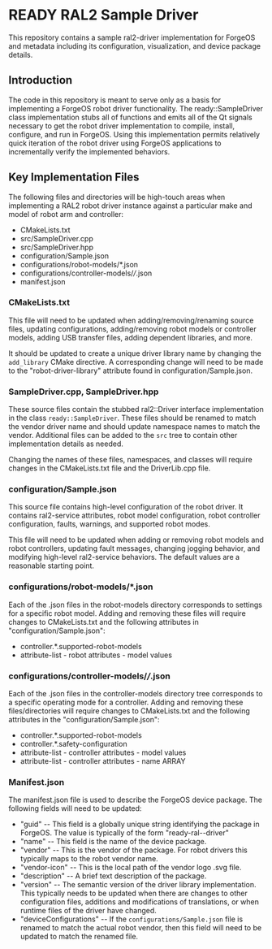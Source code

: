 # READY RAL2 Sample Driver

This repository contains a sample ral2-driver implementation for ForgeOS and metadata including its configuration,
visualization, and device package details.

## Introduction

The code in this repository is meant to serve only as a basis for implementing a ForgeOS robot driver functionality. The
ready::SampleDriver class implementation stubs all of functions and emits all of the Qt signals necessary to get the
robot driver implementation to compile, install, configure, and run in ForgeOS. Using this implementation permits
relatively quick iteration of the robot driver using ForgeOS applications to incrementally verify the implemented
behaviors.

## Key Implementation Files

The following files and directories will be high-touch areas when implementing a RAL2 robot driver instance against a
particular make and model of robot arm and controller:

* CMakeLists.txt
* src/SampleDriver.cpp
* src/SampleDriver.hpp
* configuration/Sample.json
* configurations/robot-models/*.json
* configurations/controller-models/*/*.json
* manifest.json

### CMakeLists.txt

This file will need to be updated when adding/removing/renaming source files, updating configurations, adding/removing
robot models or controller models, adding USB transfer files, adding dependent libraries, and more.

It should be updated to create a unique driver library name by changing the `add_library` CMake directive. A
corresponding change will need to be made to the "robot-driver-library" attribute found in configuration/Sample.json.

### SampleDriver.cpp, SampleDriver.hpp

These source files contain the stubbed ral2::Driver interface implementation in the class `ready::SampleDriver`. These
files should be renamed to match the vendor driver name and should update namespace names to match the vendor.
Additional files can be added to the `src` tree to contain other implementation details as needed.

Changing the names of these files, namespaces, and classes will require changes in the CMakeLists.txt file and the
DriverLib.cpp file.

### configuration/Sample.json

This source file contains high-level configuration of the robot driver. It contains ral2-service attributes, robot model configuration, robot controller configuration, faults, warnings, and supported robot modes.

This file will need to be updated when adding or removing robot models and robot controllers, updating fault messages,
changing jogging behavior, and modifying high-level ral2-service behaviors. The default values are a reasonable starting
point.

### configurations/robot-models/*.json

Each of the .json files in the robot-models directory corresponds to settings for a specific robot model. Adding and
removing these files will require changes to CMakeLists.txt and the following attributes in "configuration/Sample.json":

* controller.*.supported-robot-models
* attribute-list - robot attributes - model values

### configurations/controller-models/*/*.json

Each of the .json files in the controller-models directory tree corresponds to a specific operating mode for a
controller. Adding and removing these files/directories will require changes to CMakeLists.txt and the following
attributes in the "configuration/Sample.json":

* controller.*.supported-robot-models
* controller.*.safety-configuration
* attribute-list - controller attributes - model values
* attribute-list - controller attributes - name ARRAY

### Manifest.json

The manifest.json file is used to describe the ForgeOS device package. The following fields will need to be updated:
* "guid" -- This field is a globally unique string identifying the package in ForgeOS. The value is typically of the form "ready-ral-<robot-vendor>-driver"
* "name" -- This field is the name of the device package.
* "vendor" -- This is the vendor of the package. For robot drivers this typically maps to the robot vendor name.
* "vendor-icon" -- This is the local path of the vendor logo .svg file.
* "description" -- A brief text description of the package.
* "version" -- The semantic version of the driver library implementation. This typically needs to be updated when there
               are changes to other configuration files, additions and modifications of translations, or when runtime
               files of the driver have changed.
* "deviceConfigurations" -- If the `configurations/Sample.json` file is renamed to match the actual robot vendor, then
                            this field will need to be updated to match the renamed file.
